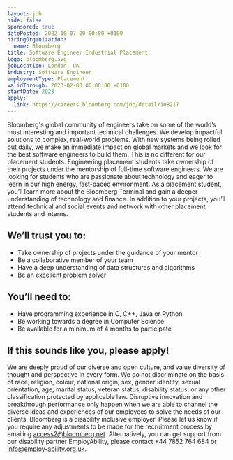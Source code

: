 ```yaml
---
layout: job
hide: false
sponsored: true
datePosted: 2022-10-07 00:00:00 +0100
hiringOrganization:
  name: Bloomberg
title: Software Engineer Industrial Placement
logo: bloomberg.svg
jobLocation: London, UK
industry: Software Engineer
employmentType: Placement
validThrough: 2023-02-00 00:00:00 +0100
startDate: 2023
apply:
  link: https://careers.bloomberg.com/job/detail/108217
---
```


Bloomberg's global community of engineers take on some of the world’s most interesting and important technical challenges. We develop impactful solutions to complex, real-world problems. With new systems being rolled out daily, we make an immediate impact on global markets and we look for the best software engineers to build them. This is no different for our placement students.
Engineering placement students take ownership of their projects under the mentorship of full-time software engineers. We are looking for students who are passionate about technology and eager to learn in our high energy, fast-paced environment.
As a placement student, you’ll learn more about the Bloomberg Terminal and gain a deeper understanding of technology and finance. In addition to your projects, you’ll attend technical and social events and network with other placement students and interns.
 
## We’ll trust you to:
- Take ownership of projects under the guidance of your mentor
- Be a collaborative member of your team
- Have a deep understanding of data structures and algorithms
- Be an excellent problem solver

## You’ll need to:
- Have programming experience in C, C++, Java or Python
- Be working towards a degree in Computer Science
- Be available for a minimum of 4 months to participate

## If this sounds like you, please apply!

We are deeply proud of our diverse and open culture, and value diversity of thought and perspective in every form. We do not discriminate on the basis of race, religion, colour, national origin, sex, gender identity, sexual orientation, age, marital status, veteran status, disability status, or any other classification protected by applicable law. Disruptive innovation and breakthrough performance only happen when we are able to channel the diverse ideas and experiences of our employees to solve the needs of our clients.
Bloomberg is a disability inclusive employer. Please let us know if you require any adjustments to be made for the recruitment process by emailing access2@bloomberg.net.
Alternatively, you can get support from our disability partner EmployAbility, please contact +44 7852 764 684 or info@employ-ability.org.uk.
